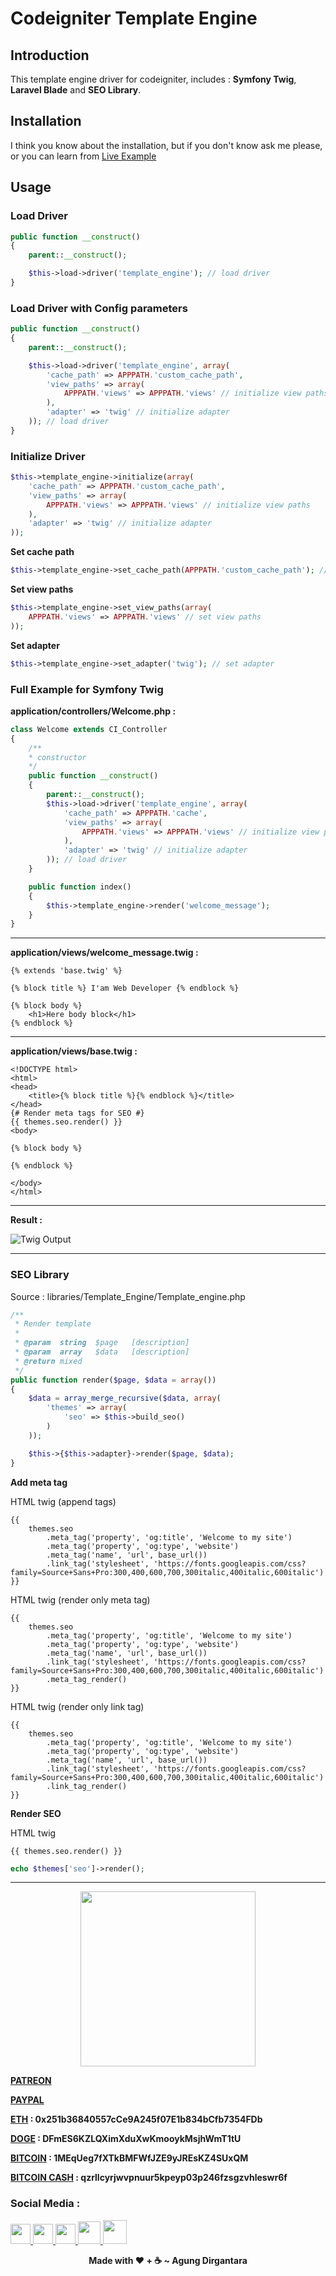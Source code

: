 # Codeigniter Template Engine 

## Introduction

This template engine driver for codeigniter, includes : **Symfony Twig**, **Laravel Blade** and **SEO Library**.


## Installation

I think you know about the installation, but if you don't know ask me please, or you can learn from [Live Example](live_example/Readme.md)

## Usage


### Load Driver

```php
public function __construct()
{
	parent::__construct();

	$this->load->driver('template_engine'); // load driver
}
```

### Load Driver with Config parameters

```php
public function __construct()
{
	parent::__construct();

	$this->load->driver('template_engine', array(
		'cache_path' => APPPATH.'custom_cache_path',
		'view_paths' => array(
			APPPATH.'views' => APPPATH.'views' // initialize view paths
		),
		'adapter' => 'twig' // initialize adapter
	)); // load driver
}
```

### Initialize Driver

```php
$this->template_engine->initialize(array(
	'cache_path' => APPPATH.'custom_cache_path',
	'view_paths' => array(
		APPPATH.'views' => APPPATH.'views' // initialize view paths
	),
	'adapter' => 'twig' // initialize adapter
));
```

**Set cache path**

```php
$this->template_engine->set_cache_path(APPPATH.'custom_cache_path'); // set cache path
```

**Set view paths**

```php
$this->template_engine->set_view_paths(array(
	APPPATH.'views' => APPPATH.'views' // set view paths
));
```

**Set adapter**

```php
$this->template_engine->set_adapter('twig'); // set adapter
```

### Full Example for Symfony Twig

**application/controllers/Welcome.php :**

```php
class Welcome extends CI_Controller
{
	/**
	* constructor
	*/
	public function __construct()
	{
		parent::__construct();
		$this->load->driver('template_engine', array(
			'cache_path' => APPPATH.'cache',
			'view_paths' => array(
				APPPATH.'views' => APPPATH.'views' // initialize view paths
			),
			'adapter' => 'twig' // initialize adapter
		)); // load driver
	}

	public function index()
	{
		$this->template_engine->render('welcome_message');
	}
}
```

---

**application/views/welcome_message.twig :**

```twig
{% extends 'base.twig' %}

{% block title %} I'am Web Developer {% endblock %}

{% block body %}
	<h1>Here body block</h1>
{% endblock %}
```

---

**application/views/base.twig :**

```twig
<!DOCTYPE html>
<html>
<head>
	<title>{% block title %}{% endblock %}</title>
</head>
{# Render meta tags for SEO #}
{{ themes.seo.render() }}
<body>

{% block body %}
    
{% endblock %}

</body>
</html>
```

---

**Result :**

![Twig Output](twig_output.PNG)

---

### SEO Library

Source : libraries/Template_Engine/Template_engine.php

```php
/**
 * Render template
 * 
 * @param  string  $page   [description]
 * @param  array   $data   [description]
 * @return mixed
 */
public function render($page, $data = array())
{
	$data = array_merge_recursive($data, array(
		'themes' => array(
			'seo' => $this->build_seo()
		)
	));

	$this->{$this->adapter}->render($page, $data);
}
```

**Add meta tag**


HTML twig (append tags)

```twig
{{ 
	themes.seo
		.meta_tag('property', 'og:title', 'Welcome to my site') 
		.meta_tag('property', 'og:type', 'website')
		.meta_tag('name', 'url', base_url())
		.link_tag('stylesheet', 'https://fonts.googleapis.com/css?family=Source+Sans+Pro:300,400,600,700,300italic,400italic,600italic')
}}
```

HTML twig (render only meta tag)

```twig
{{ 
	themes.seo
		.meta_tag('property', 'og:title', 'Welcome to my site') 
		.meta_tag('property', 'og:type', 'website')
		.meta_tag('name', 'url', base_url())
		.link_tag('stylesheet', 'https://fonts.googleapis.com/css?family=Source+Sans+Pro:300,400,600,700,300italic,400italic,600italic')
		.meta_tag_render()
}}
```

HTML twig (render only link tag)

```twig
{{ 
	themes.seo
		.meta_tag('property', 'og:title', 'Welcome to my site') 
		.meta_tag('property', 'og:type', 'website')
		.meta_tag('name', 'url', base_url())
		.link_tag('stylesheet', 'https://fonts.googleapis.com/css?family=Source+Sans+Pro:300,400,600,700,300italic,400italic,600italic')
		.link_tag_render()
}}
```

**Render SEO**

HTML twig

```twig
{{ themes.seo.render() }}
```

```php
echo $themes['seo']->render();
```

---

<p align="center"><img src="https://cdn-images-1.medium.com/max/738/1*G95uyokAH4JC5Ppvx4LmoQ@2x.png" width="280"></p>

[**PATREON**](https://www.patreon.com/agoenks29D)

[**PAYPAL**](https://www.paypal.me/agungdirgantara)

**[ETH](https://www.blockchain.com/eth/address/0x251b36840557cCe9A245f07E1b834bCfb7354FDb) : 0x251b36840557cCe9A245f07E1b834bCfb7354FDb**

**[DOGE](https://dogechain.info/address/DFmES6KZLQXimXduXwKmooykMsjhWmT1tU) : DFmES6KZLQXimXduXwKmooykMsjhWmT1tU**

**[BITCOIN](https://www.blockchain.com/btc/address/1MEqUeg7fXTkBMFWfJZE9yJREsKZ4SUxQM) : 1MEqUeg7fXTkBMFWfJZE9yJREsKZ4SUxQM**

**[BITCOIN CASH](https://www.blockchain.com/bch/address/qzrllcyrjwvpnuur5kpeyp03p246fzsgzvhleswr6f) : qzrllcyrjwvpnuur5kpeyp03p246fzsgzvhleswr6f**

### Social Media : 

<a class="social_link" href="https://fb.me/agoenks29D">
	<img src="https://static.xx.fbcdn.net/rsrc.php/yo/r/iRmz9lCMBD2.ico" width="32" style="margin-bottom: 2px;">
</a>

<a class="social_link" href="https://instragram.com/agoenks29D">
	<img src="https://www.instagram.com/static/images/ico/favicon.ico/36b3ee2d91ed.ico" width="32">
</a>

<a class="social_link" href="https://t.me/agoenks29D">
	<img src="https://web.telegram.org/favicon.ico" width="32">
</a>

<a class="social_link" href="https://api.whatsapp.com/send?phone=6282167368585&text=Hello,i get your contact from github">
	<img src="https://static.whatsapp.net/rsrc.php/v3/yP/r/rYZqPCBaG70.png" width="36">
</a>

<a class="social_link" href="https://www.youtube.com/channel/UCwXyVSMRqAuyyQtXVoMrf2A?view_as=subscriber&sub_cotnfirmation=1">
	<img src="https://s.ytimg.com/yts/img/favicon_48-vflVjB_Qk.png" width="38">
</a> 

<p></p>

<p align="center"><b>Made with ❤️ + ☕ ~ Agung Dirgantara</b></p>
